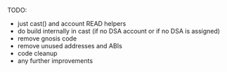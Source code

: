 TODO:
- just cast() and account READ helpers
- do build internally in cast (if no DSA account or if no DSA is assigned)
- remove gnosis code
- remove unused addresses and ABIs
- code cleanup
- any further improvements